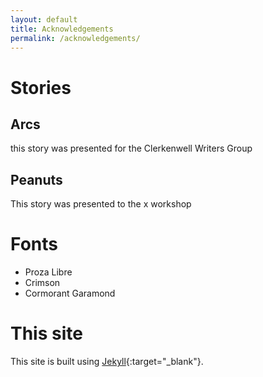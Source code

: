 ```yaml
---
layout: default
title: Acknowledgements
permalink: /acknowledgements/
---
```


# Stories

## Arcs
this story was presented for the Clerkenwell Writers Group

## Peanuts
This story was presented to the x workshop

# Fonts

* Proza Libre
* Crimson
* Cormorant Garamond

# This site
This site is built using [Jekyll](https://jekyllrb.com/){:target="_blank"}.
